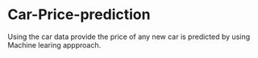 # Car-Price-prediction

Using the car data provide the price of any new car is predicted by using Machine learing appproach.
